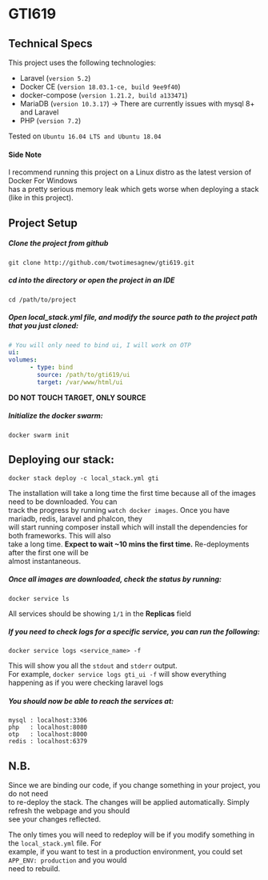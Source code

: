 # GTI619

## Technical Specs
This project uses the following technologies:
* Laravel (`version 5.2`)
* Docker CE (`version 18.03.1-ce, build 9ee9f40`)
* docker-compose (`version 1.21.2, build a133471`)
* MariaDB (`version 10.3.17`) &rarr; There are currently issues with mysql 8+ and Laravel
* PHP (`version 7.2`)

Tested on `Ubuntu 16.04 LTS and Ubuntu 18.04`  
#### Side Note
I recommend running this project on a Linux distro as the latest version of Docker For Windows  
has a pretty serious memory leak which gets worse when deploying a stack (like in this project). 


## Project Setup

##### Clone the project from github  
`git clone http://github.com/twotimesagnew/gti619.git`

##### cd into the directory or open the project in an IDE  
`cd /path/to/project`

##### Open local_stack.yml file, and modify the source path to the project path that you just cloned:
```yaml
# You will only need to bind ui, I will work on OTP
ui:
volumes:
      - type: bind
        source: /path/to/gti619/ui
        target: /var/www/html/ui
```
**DO NOT TOUCH TARGET, ONLY SOURCE**

##### Initialize the docker swarm:  
`docker swarm init`

## Deploying our stack:  

`docker stack deploy -c local_stack.yml gti`  
  
    
The installation will take a long time the first time because all of the images need to be downloaded. You can  
track the progress by running `watch docker images`. Once you have mariadb, redis, laravel and phalcon, they  
will start running composer install which will install the dependencies for both frameworks. This will also  
take a long time. **Expect to wait ~10 mins the first time.** Re-deployments after the first one will be  
almost instantaneous.

##### Once all images are downloaded, check the status by running:  
`docker service ls`  
  
  
All services should be showing `1/1` in the **Replicas** field

##### If you need to check logs for a specific service, you can run the following:  
`docker service logs <service_name> -f`  
  
  
This will show you all the `stdout` and `stderr` output.  
For example, `docker service logs gti_ui -f` will show everything happening as if you were checking laravel logs

##### You should now be able to reach the services at:
```text
mysql : localhost:3306
php   : localhost:8080
otp   : localhost:8000
redis : localhost:6379
```

## N.B.

Since we are binding our code, if you change something in your project, you do not need  
to re-deploy the stack. The changes will be applied automatically. Simply refresh the webpage and you should  
see your changes reflected.  
  
The only times you will need to redeploy will be if you modify something in the `local_stack.yml` file. For  
example, if you want to test in a production environment, you could set `APP_ENV: production` and you would  
need to rebuild.